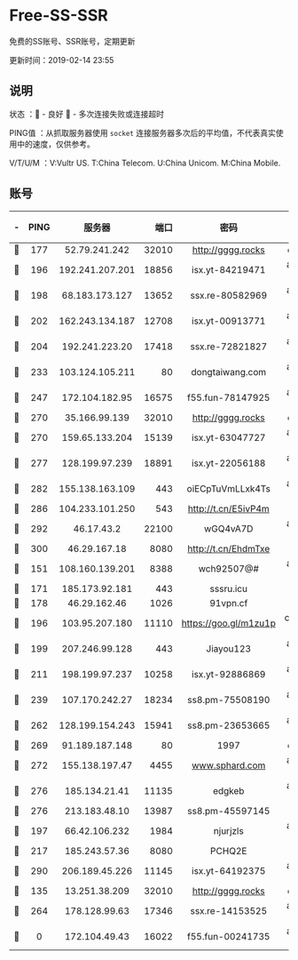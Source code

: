 # Free-SS-SSR

免费的SS账号、SSR账号，定期更新

更新时间：2019-02-14 23:55

## 说明

状态     ：🙂 - 良好 🙁 - 多次连接失败或连接超时

PING值   ：从抓取服务器使用 `socket` 连接服务器多次后的平均值，不代表真实使用中的速度，仅供参考。

V/T/U/M  ：V:Vultr US. T:China Telecom. U:China Unicom. M:China Mobile.

## 账号

|-|PING|服务器|端口|密码|加密方式|区域|V/T/U/M|
|:----:|:----:|:-----:|-----:|:----:|:----:|:----:|:----:|
|🙂|177|52.79.241.242|32010|http://gggg.rocks|chacha20|KR|10↑/10↑/10↑/10↑|
|🙂|196|192.241.207.201|18856|isx.yt-84219471|aes-256-cfb|US|10↑/10↑/10↑/10↑|
|🙂|198|68.183.173.127|13652|ssx.re-80582969|aes-256-cfb|US|10↑/10↑/10↑/10↑|
|🙂|202|162.243.134.187|12708|isx.yt-00913771|aes-256-cfb|US|9↑/9↑/9↑/9↑|
|🙂|204|192.241.223.20|17418|ssx.re-72821827|aes-256-cfb|US|9↑/9↑/9↑/9↑|
|🙂|233|103.124.105.211|80|dongtaiwang.com|aes-256-cfb|US|10↑/10↑/9↑/10↑|
|🙂|247|172.104.182.95|16575|f55.fun-78147925|aes-256-cfb|SG|9↑/10↑/10↑/10↑|
|🙂|270|35.166.99.139|32010|http://gggg.rocks|chacha20|US|10↑/10↑/10↑/10↑|
|🙂|270|159.65.133.204|15139|isx.yt-63047727|aes-256-cfb|SG|10↑/10↑/10↑/10↑|
|🙂|277|128.199.97.239|18891|isx.yt-22056188|aes-256-cfb|SG|10↑/10↑/10↑/10↑|
|🙂|282|155.138.163.109|443|oiECpTuVmLLxk4Ts|aes-256-cfb|US|2↓/10↑/10↑/10↑|
|🙂|286|104.233.101.250|543|http://t.cn/E5ivP4m|rc4-md5|CA|8↑/10↑/9↑/9↑|
|🙂|292|46.17.43.2|22100|wGQ4vA7D|aes-256-gcm|RU|3↓/10↑/10↑/10↑|
|🙂|300|46.29.167.18|8080|http://t.cn/EhdmTxe|rc4-md5|RU|10↑/10↑/10↑/10↑|
|🙂|151|108.160.139.201|8388|wch92507@#|aes-256-cfb|JP|7↓/10↑/10↑/10↑|
|🙂|171|185.173.92.181|443|sssru.icu|rc4-md5|RU|10↑/9↑/10↑/10↑|
|🙂|178|46.29.162.46|1026|91vpn.cf|rc4-md5|RU|8↑/9↑/10↑/10↑|
|🙂|196|103.95.207.180|11110|https://goo.gl/m1zu1p|chacha20-ietf|US|6↓/6↓/8↑/8↑|
|🙂|199|207.246.99.128|443|Jiayou123|aes-256-cfb|US|10↑/10↑/10↑/10↑|
|🙂|211|198.199.97.237|10258|isx.yt-92886869|aes-256-cfb|US|10↑/10↑/10↑/10↑|
|🙂|239|107.170.242.27|18234|ss8.pm-75508190|aes-256-cfb|US|10↑/10↑/10↑/10↑|
|🙂|262|128.199.154.243|15941|ss8.pm-23653665|aes-256-cfb|SG|10↑/10↑/10↑/10↑|
|🙂|269|91.189.187.148|80|1997|chacha20|US|8↑/8↑/9↑/8↑|
|🙂|272|155.138.197.47|4455|www.sphard.com|aes-256-cfb|US|10↑/10↑/10↑/10↑|
|🙂|276|185.134.21.41|11135|edgkeb|aes-256-cfb|GB|10↑/10↑/10↑/10↑|
|🙂|276|213.183.48.10|13987|ss8.pm-45597145|rc4-md5|RU|10↑/10↑/10↑/10↑|
|🙂|197|66.42.106.232|1984|njurjzls|aes-256-cfb|US|10↑/10↑/10↑/10↑|
|🙂|217|185.243.57.36|8080|PCHQ2E|rc4-md5|US|10↑/10↑/6↑/10↑|
|🙂|290|206.189.45.226|11145|isx.yt-64192375|aes-256-cfb|SG|10↑/10↑/10↑/10↑|
|🙁|135|13.251.38.209|32010|http://gggg.rocks|chacha20|SG|9↑/10↑/10↑/9↑|
|🙁|264|178.128.99.63|17346|ssx.re-14153525|aes-256-cfb|SG|10↑/10↑/10↑/10↑|
|🙁|0|172.104.49.43|16022|f55.fun-00241735|aes-256-cfb|SG|9↑/10↑/10↑/10↑|
